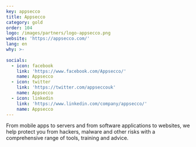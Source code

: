 ```yaml
---
key: appsecco
title: Appsecco
category: gold
order: 104
logo: /images/partners/logo-appsecco.png
website: 'https://appsecco.com/'
lang: en
why: >-
    
socials:
  - icon: facebook
    link: 'https://www.facebook.com/Appsecco/'
    name: Appsecco
  - icon: twitter
    link: 'https://twitter.com/appseccouk'
    name: Appsecco
  - icon: linkedin
    link: 'https://www.linkedin.com/company/appsecco/'
    name: Appsecco
---
```

From mobile apps to servers and from software applications to websites, we help protect you from hackers, malware and other risks with a comprehensive range of tools, training and advice. 
